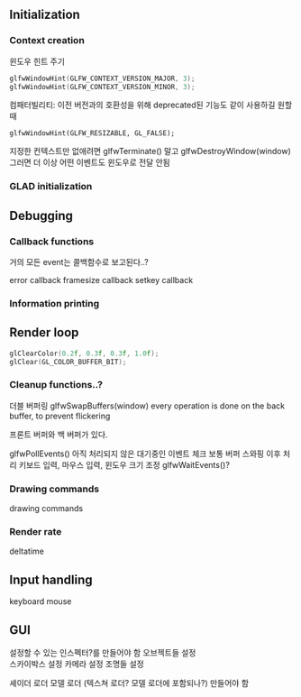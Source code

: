 
## Initialization


### Context creation

윈도우 힌트 주기
```c++
glfwWindowHint(GLFW_CONTEXT_VERSION_MAJOR, 3);
glfwWindowHint(GLFW_CONTEXT_VERSION_MINOR, 3);
```


컴패터빌리티: 이전 버전과의 호환성을 위해 deprecated된 기능도 같이 사용하길 원할 때

```
glfwWindowHint(GLFW_RESIZABLE, GL_FALSE);
```


지정한 컨텍스트만 없애려면 glfwTerminate() 말고 glfwDestroyWindow(window)
그러면 더 이상 어떤 이벤트도 윈도우로 전달 안됨


### GLAD initialization



## Debugging

### Callback functions
거의 모든 event는 콜백함수로 보고된다..?


error callback
framesize callback
setkey callback

### Information printing



## Render loop

```c++
glClearColor(0.2f, 0.3f, 0.3f, 1.0f);  
glClear(GL_COLOR_BUFFER_BIT);
```



### Cleanup functions..?

더블 버퍼링
glfwSwapBuffers(window)
	every operation is done on the back buffer, to prevent flickering

프론트 버퍼와 백 버퍼가 있다.


glfwPollEvents()
아직 처리되지 않은 대기중인 이벤트 체크
보통 버퍼 스와핑 이후 처리
키보드 입력, 마우스 입력, 윈도우 크기 조정
glfwWaitEvents()?

### Drawing commands
drawing commands


### Render rate
deltatime


## Input handling
keyboard
mouse






## GUI
설정할 수 있는 인스펙터?를 만들어야 함
	오브젝트들 설정	
	스카이박스 설정
	카메라 설정
	조명들 설정


셰이더 로더
모델 로더
(텍스쳐 로더? 모델 로더에 포함되나?)
만들어야 함